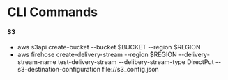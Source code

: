 # CLI Commands

#### S3
- aws s3api create-bucket --bucket $BUCKET --region $REGION
- aws firehose create-delivery-stream
  --region $REGION
  --delivery-stream-name test-delivery-stream
  --delibery-stream-type DirectPut
  --s3-destination-configuration file://s3_config.json
